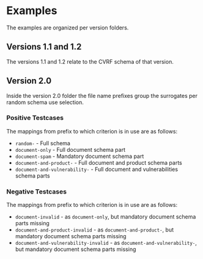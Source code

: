 # Examples
The examples are organized per version folders.

## Versions 1.1 and 1.2
The versions 1.1 and 1.2 relate to the CVRF schema of that version.

## Version 2.0
Inside the version 2.0 folder the file name prefixes group
the surrogates per random schema use selection.

### Positive Testcases
The mappings from prefix to which criterion is in use are as follows:

* `random-` - Full schema
* `document-only` - Full document schema part
* `document-spam` - Mandatory document schema part
* `document-and-product-` - Full document and product schema parts
* `document-and-vulnerability-` - Full document and vulnerabilities schema parts


### Negative Testcases
The mappings from prefix to which criterion is in use are as follows:

* `document-invalid` - as `document-only`, but mandatory document schema parts missing
* `document-and-product-invalid` - as `document-and-product-`, but mandatory document schema parts missing
* `document-and-vulnerability-invalid` - as `document-and-vulnerability-`, but mandatory document schema parts missing

